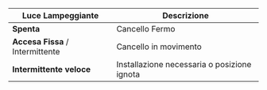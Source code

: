 | Luce Lampeggiante | Descrizione |
| - | - |
| **Spenta** | Cancello Fermo |
| **Accesa Fissa** / Intermittente | Cancello in movimento |
| **Intermittente veloce** | Installazione necessaria o posizione ignota |